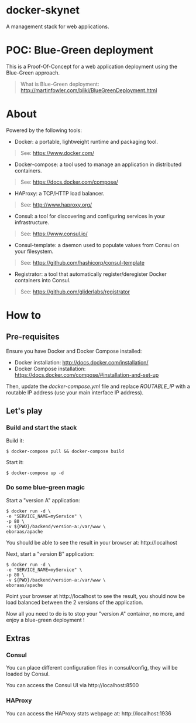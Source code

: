 # docker-skynet

A management stack for web applications.

# POC: Blue-Green deployment

This is a Proof-Of-Concept for a web application deployment using the Blue-Green approach.

> What is Blue-Green deployment: http://martinfowler.com/bliki/BlueGreenDeployment.html

# About

Powered by the following tools:

* Docker: a portable, lightweight runtime and packaging tool.
> See: https://www.docker.com/

* Docker-compose: a tool used to manage an application in distributed containers.
> See: https://docs.docker.com/compose/

* HAProxy: a TCP/HTTP load balancer.
> See: http://www.haproxy.org/

* Consul: a tool for discovering and configuring services in your infrastructure.
> See: https://www.consul.io/

* Consul-template: a daemon used to populate values from Consul on your filesystem.
> See: https://github.com/hashicorp/consul-template

* Registrator: a tool that automatically register/deregister Docker containers into Consul.
> See: https://github.com/gliderlabs/registrator

# How to

## Pre-requisites

Ensure you have Docker and Docker Compose installed:

* Docker installation: http://docs.docker.com/installation/
* Docker Compose installation: https://docs.docker.com/compose/#installation-and-set-up 

Then, update the *docker-compose.yml* file and replace *ROUTABLE_IP* with a routable IP address (use your main interface IP address).

## Let's play

### Build and start the stack

Build it:

````
$ docker-compose pull && docker-compose build
````

Start it:

````
$ docker-compose up -d
````

### Do some blue-green magic

Start a "version A" application:

````
$ docker run -d \
-e "SERVICE_NAME=myService" \
-p 80 \
-v ${PWD}/backend/version-a:/var/www \
eboraas/apache
````

You should be able to see the result in your browser at: http://localhost

Next, start a "version B" application:

````
$ docker run -d \
-e "SERVICE_NAME=myService" \
-p 80 \
-v ${PWD}/backend/version-a:/var/www \
eboraas/apache
````

Point your browser at http://localhost to see the result, you should now be load balanced between the 2 versions of the application.

Now all you need to do is to stop your "version A" container, no more, and enjoy a blue-green deployment !

## Extras

### Consul

You can place different configuration files in consul/config, they will be loaded by Consul.

You can access the Consul UI via http://localhost:8500

### HAProxy

You can access the HAProxy stats webpage at: http://localhost:1936